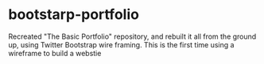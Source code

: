 # bootstarp-portfolio

Recreated "The Basic Portfolio" repository, and rebuilt it all from the ground up, using Twitter Bootstrap wire framing. This is the first time using a wireframe to build a webstie
